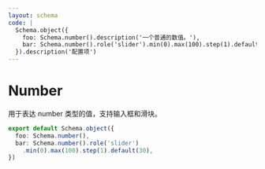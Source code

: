 ```yaml
---
layout: schema
code: |
  Schema.object({
    foo: Schema.number().description('一个普通的数值。'),
    bar: Schema.number().role('slider').min(0).max(100).step(1).default(30).description('一个 0 到 100 之间的整数。'),
  }).description('配置项')
---
```


# Number

用于表达 number 类型的值，支持输入框和滑块。

```ts
export default Schema.object({
  foo: Schema.number(),
  bar: Schema.number().role('slider')
    .min(0).max(100).step(1).default(30),
})
```
